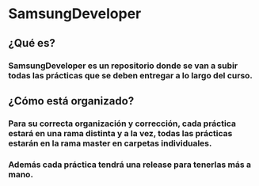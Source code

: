 # SamsungDeveloper
## ¿Qué es?
### SamsungDeveloper es un repositorio donde se van a subir todas las prácticas que se deben entregar a lo largo del curso.

## ¿Cómo está organizado?
### Para su correcta organización y corrección, cada práctica estará en una rama distinta y a la vez, todas las prácticas estarán en la rama master en carpetas individuales.
### Además cada práctica tendrá una release para tenerlas más a mano.
